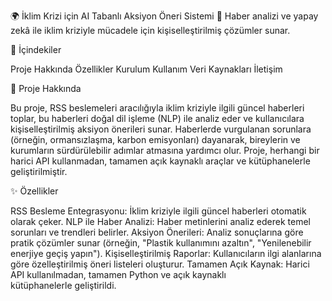 🌍 İklim Krizi için AI Tabanlı Aksiyon Öneri Sistemi 🤖
Haber analizi ve yapay zekâ ile iklim kriziyle mücadele için kişiselleştirilmiş çözümler sunar.

📖 İçindekiler

Proje Hakkında
Özellikler
Kurulum
Kullanım
Veri Kaynakları
İletişim

🌱 Proje Hakkında

Bu proje, RSS beslemeleri aracılığıyla iklim kriziyle ilgili güncel haberleri toplar, bu haberleri doğal dil işleme (NLP) ile analiz eder ve kullanıcılara kişiselleştirilmiş aksiyon önerileri sunar. Haberlerde vurgulanan sorunlara (örneğin, ormansızlaşma, karbon emisyonları) dayanarak, bireylerin ve kurumların sürdürülebilir adımlar atmasına yardımcı olur. Proje, herhangi bir harici API kullanmadan, tamamen açık kaynaklı araçlar ve kütüphanelerle geliştirilmiştir.

✨ Özellikler

RSS Besleme Entegrasyonu: İklim kriziyle ilgili güncel haberleri otomatik olarak çeker.
NLP ile Haber Analizi: Haber metinlerini analiz ederek temel sorunları ve trendleri belirler.
Aksiyon Önerileri: Analiz sonuçlarına göre pratik çözümler sunar (örneğin, "Plastik kullanımını azaltın", "Yenilenebilir enerjiye geçiş yapın").
Kişiselleştirilmiş Raporlar: Kullanıcıların ilgi alanlarına göre özelleştirilmiş öneri listeleri oluşturur.
Tamamen Açık Kaynak: Harici API kullanılmadan, tamamen Python ve açık kaynaklı kütüphanelerle geliştirildi.
